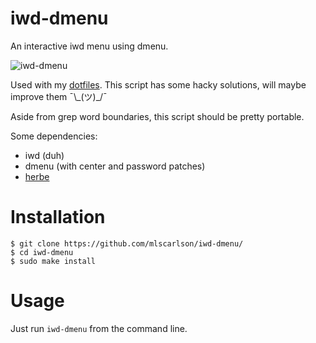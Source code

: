 # iwd-dmenu
An interactive iwd menu using dmenu.

![iwd-dmenu](https://mcarlson.xyz/img/iwd-dmenu.png)

Used with my [dotfiles](https://www.git.mcarlson.xyz/dots/). This script has some hacky solutions, will maybe improve them ¯\\\_(ツ)_/¯

Aside from grep word boundaries, this script should be pretty portable.

Some dependencies:
- iwd (duh)
- dmenu (with center and password patches)
- [herbe](https://github.com/dudik/herbe)

# Installation
```shell
$ git clone https://github.com/mlscarlson/iwd-dmenu/
$ cd iwd-dmenu
$ sudo make install
```

# Usage
Just run `iwd-dmenu` from the command line.
